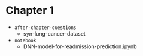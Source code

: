 # Chapter 1

- `after-chapter-questions`
    - syn-lung-cancer-dataset
- `notebook`
    - DNN-model-for-readmission-prediction.ipynb